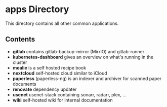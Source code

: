 # apps Directory

This directory contains all other common applications.

## Contents

- **gitlab** contains gitlab-backup-mirror (MirrIO) and gitlab-runner
- **kubernetes-dashboard** gives an overview on what's running in the cluster
- **mealie** is a self hosted recipe book
- **nextcloud** self-hosted cloud similar to iCloud
- **paperless** (paperless-ng) is an indexer and archiver for scanned paper documents
- **renovate** dependency updater
- **usenet** usenet-stack containing sonarr, radarr, plex, ...
- **wiki** self-hosted wiki for internal documentation
